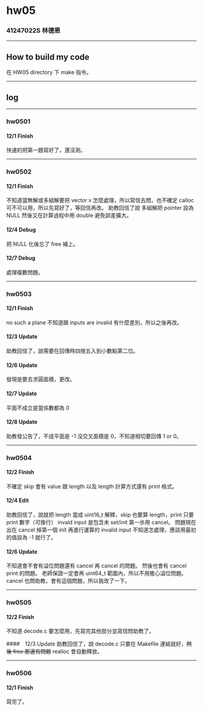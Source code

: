 hw05
===

### 41247022S 林德恩

---

## How to build my code
在 HW05 directory 下 make 指令。

---

## log

---

### hw0501

#### 12/1 Finish
快速的把第一題寫好了，還沒測。

----

### hw0502

#### 12/1 Finish
不知道當無解或多組解要把 vector x 怎麼處理，所以寫信去問，也不確定 calloc 可不可以用，所以先寫好了，等回信再改。
助教回信了說 多組解把 pointer 設為 NULL
然後又在計算過程中用 double 避免誤差擴大。

#### 12/4 Debug
把 NULL 化後忘了 free 補上。

#### 12/7 Debug
處理複數問題。

----

### hw0503

#### 12/1 Finish
no such a plane 不知道跟 inputs are invalid 有什麼差別，所以之後再改。

#### 12/3 Update
助教回信了，說需要在回傳時四捨五入到小數點第二位。

#### 12/6 Update
發現是要去求圓面積，更改。

#### 12/7 Update
平面不成立是當係數都為 0

#### 12/8 Update
助教發公告了，不成平面是 -1 沒交叉面積是 0，不知道相切要回傳 1 or 0。

----

### hw0504

#### 12/2 Finish
不確定 skip 會有 value 跟 length 以及 length 計算方式還有 print 格式。

#### 12/4 Edit
助教回信了，說就把 length 當成 uint16_t 解釋，skip 也要算 length，print 只要 print 數字（可換行）
invald input 是包含未 set/init 第一歩用 cancel。
問題現在出在 cancel 掉第一個 init 再進行運算的 invalid input 不知道怎處理，應該用最初的值設為 -1 就行了。

#### 12/6 Update
不知道會不會有溢位問題還有 cancel 再 cancel 的問題。
然後也會有 cancel print 的問題。
老師保證一定會再 uint64_t 範圍內，所以不用擔心溢位問題。
cancel 也問助教，會有這個問題，所以我改了一下。

----

### hw0505

#### 12/2 Finish
不知道 decode.c 要怎麼用，先寫完其他部分並寫信問助教了。

####　12/3 Update
助教回信了，說 decode.c 只要在 Makefile 連結就好，~~然後 free 那邊有問題~~ realloc 會自動釋放。

----

### hw0506

#### 12/1 Finish
寫完了。